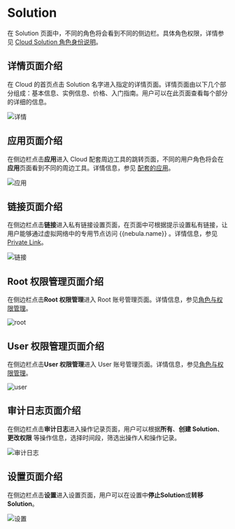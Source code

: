 # Solution

在 Solution 页面中，不同的角色将会看到不同的侧边栏。具体角色权限，详情参见 [Cloud Solution 角色身份说明](../4.user-role-description.md)。

## 详情页面介绍

在 Cloud 的首页点击 Solution 名字进入指定的详情页面。详情页面由以下几个部分组成：基本信息、实例信息、价格、入门指南。用户可以在此页面查看每个部分的详细的信息。

![详情](https://docs-cdn.nebula-graph.com.cn/figures/cl-ug-001_cn.png)

## 应用页面介绍

在侧边栏点击**应用**进入 Cloud 配套周边工具的跳转页面，不同的用户角色将会在**应用**页面看到不同的周边工具。详情信息，参见 [配套的应用](../5.solution/5.1.supporting-application.md)。

![应用](https://docs-cdn.nebula-graph.com.cn/figures/cl-ug-002_cn.png)

## 链接页面介绍

在侧边栏点击**链接**进入私有链接设置页面，在页面中可根据提示设置私有链接，让用户能够通过虚拟网络中的专用节点访问 {{nebula.name}} 。详情信息，参见 [Private Link](../5.solution/5.2.connection-configuration-and-use.md)。

![链接](https://docs-cdn.nebula-graph.com.cn/figures/cl-ug-003_cn.png)

## Root 权限管理页面介绍

在侧边栏点击**Root 权限管理**进入 Root 账号管理页面。详情信息，参见[角色与权限管理](../5.solution/5.3.role-and-authority-management.md)。

![root](https://docs-cdn.nebula-graph.com.cn/figures/cl-ug-004_cn.png)

## User 权限管理页面介绍

在侧边栏点击**User 权限管理**进入 User 账号管理页面。详情信息，参见[角色与权限管理](../5.solution/5.3.role-and-authority-management.md)。

![user](https://docs-cdn.nebula-graph.com.cn/figures/cl-ug-005_cn.png)

## 审计日志页面介绍

在侧边栏点击**审计日志**进入操作记录页面，用户可以根据**所有**、**创建 Solution**、**更改权限** 等操作信息，选择时间段，筛选出操作人和操作记录。

![审计日志](https://docs-cdn.nebula-graph.com.cn/figures/cl-ug-006_cn.png)

## 设置页面介绍

在侧边栏点击**设置**进入设置页面，用户可以在设置中**停止Solution**或**转移 Solution**。

![设置](https://docs-cdn.nebula-graph.com.cn/figures/cl-ug-007_cn.png)